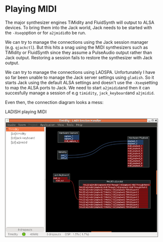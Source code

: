 #  Playing MIDI 

The major synthesizer engines TiMidity and FluidSynth
      will output to ALSA devices. To bring them into the
      Jack world, Jack needs to be started with the
 `-Xseq`option or for
 `a2jmidid`to be run.

We can try to manage the connections using the Jack
      session manager (e.g.
 `qjackctl`).
      But this hits a snag using the MIDI synthesizers
      such as TiMidity or FluidSynth
      since they assume a PulseAudio output rather
      than Jack output. 
      Restoring a session fails to restore the synthesizer
      with Jack output.

We can try to manage the connections using LADSPA.
      Unfortunately I have so far been unable to manage
      the Jack server settings using
 `gladish`.
      So it starts Jack using the default ALSA settings
      and doesn't use the
 `-Xseq`setting
      to map the ALSA ports to Jack.
      We need to start
 `a2jmidid`and then it can succesfully manage a session of e.g
 `timidity`,
 `jack_keyboard`and
 `a2jmidid`.

Even then, the connection diagram looks a mess:

LADISH playing MIDI

![alt text](ladish-mess.png)

